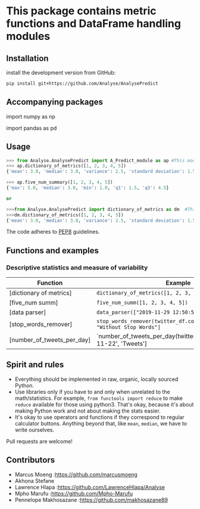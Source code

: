 # This package contains metric functions and DataFrame handling modules

## Installation

install the development version from GitHub:

```bash
pip install git+https://github.com/Analyse/AnalysePredict
```
## Accompanying packages

import numpy as np

import pandas as pd

## Usage

```python
>>> from Analyse.AnalysePredict import A_Predict_module as ap #This module has all seven functions
>>> ap.dictionary_of_metrics([1, 2, 3, 4, 5])
{'mean': 3.0, 'median': 3.0, 'variance': 2.5, 'standard deviation': 1.58, 'min': 1.0, 'max': 5.0}

>>> ap.five_num_summary([1, 2, 3, 4, 5])
{'max': 5.0, 'median': 3.0, 'min': 1.0, 'q1': 1.5, 'q3': 4.5}

or

>>>from Analyse.AnalysePredict import dictionary_of_metrics as dm  #This option imports only one function module
>>>dm.dictionary_of_metrics([1, 2, 3, 4, 5])
{'mean': 3.0, 'median': 3.0, 'variance': 2.5, 'standard deviation': 1.58, 'min': 1.0, 'max': 5.0}
```

The code adheres to [PEP8] guidelines.

[PEP8]: https://www.python.org/dev/peps/pep-0008/ "PEP 8 -- Style Guide for Python Code"

## Functions and examples

### Descriptive statistics and measure of variability

| Function                           | Example                                                                  |
|------------------------------------|--------------------------------------------------------------------------|
| [dictionary of metrics]            | `dictionary_of_metrics([1, 2, 3, 4, 5])`                                 |
| [five_num summ]                    | `five_num_summ([1, 2, 3, 4, 5])`                                         |
| [data parser]                      | `data_parser(["2019-11-29 12:50:54"])`                                   |
| [stop_words_remover]               | `stop_words_remover(twitter_df.copy()).loc[42, "Without Stop Words"]`    |                        | [word_splitter]                    | `word_splitter(twitter_df.copy()).loc[37, "Split Tweets"]`               |
| [number_of_tweets_per_day]         | `number_of_tweets_per_day(twitter_df.copy()).loc['2019-11-22', 'Tweets'] |



## Spirit and rules

- Everything should be implemented in raw, organic, locally sourced Python.
- Use libraries only if you have to and only when unrelated to the math/statistics. For example, `from functools import reduce` to make `reduce` available for those using python3. That's okay, because it's about making Python work and not about making the stats easier.
- It's okay to use operators and functions if they correspond to regular calculator buttons. 
Anything beyond that, like `mean`, `median`, we have to write ourselves.

Pull requests are welcome!

## Contributors

- Marcus Moeng :https://github.com/marcusmoeng
- Akhona Stefane 
- Lawrence Hlapa :https://github.com/LawrenceHlapa/Analyse
- Mpho Marufu  :https://github.com/Mpho-Marufu
- Pennelope Makhosazane :https://github.com/makhosazane89

